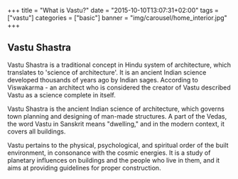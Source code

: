 +++
title = "What is Vastu?"
date = "2015-10-10T13:07:31+02:00"
tags = ["vastu"]
categories = ["basic"]
banner = "img/carousel/home_interior.jpg"
+++

## Vastu Shastra

Vastu Shastra is a traditional concept in Hindu system of architecture, which translates to 'science of architecture'. It is an ancient Indian science developed thousands of years ago by Indian sages. According to Viswakarma - an architect who is considered the creator of Vastu described Vastu as a science complete in itself. 

Vastu Shastra is the ancient Indian science of architecture, which governs town planning and designing of man-made structures. A part of the Vedas, the word Vastu in Sanskrit means "dwelling," and in the modern context, it covers all buildings.

Vastu pertains to the physical, psychological, and spiritual order of the built environment, in consonance with the cosmic energies. It is a study of planetary influences on buildings and the people who live in them, and it aims at providing guidelines for proper construction.

